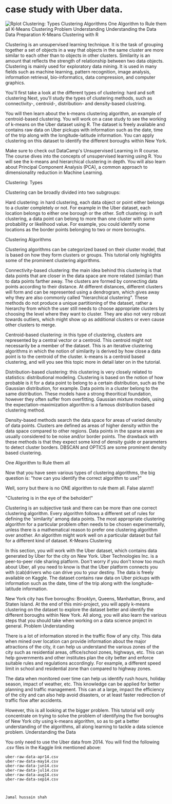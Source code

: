 # case study with Uber data.

![Rplot](https://user-images.githubusercontent.com/95676591/173179862-a372a8b5-a523-4730-be0d-7aabdd2762ae.png)
Clustering: Types
Clustering Algorithms
One Algorithm to Rule them all
K-Means Clustering
Problem Understanding
Understanding the Data
Data Preparation
K-Means Clustering with R


Clustering is an unsupervised learning technique. It is the task of grouping together a set of objects in a way that objects in the same cluster are more similar to each other than to objects in other clusters. Similarity is an amount that reflects the strength of relationship between two data objects. Clustering is mainly used for exploratory data mining. It is used in many fields such as machine learning, pattern recognition, image analysis, information retrieval, bio-informatics, data compression, and computer graphics.



You'll first take a look at the different types of clustering: hard and soft clustering Next, you'll study the types of clustering methods, such as connectivity-, centroid-, distribution- and density-based clustring.

You will then learn about the k-means clustering algorithm, an example of centroid-based clustering. You will work on a case study to see the working of k-means on the Uber dataset using R. The dataset is freely available and contains raw data on Uber pickups with information such as the date, time of the trip along with the longitude-latitude information. You can apply clustering on this dataset to identify the different boroughs within New York.

Make sure to check out DataCamp's Unsupervised Learning in R course. The course dives into the concepts of unsupervised learning using R. You will see the k-means and hierarchical clustering in depth. You will also learn about Principal Component Analysis (PCA), a common approach to dimensionality reduction in Machine Learning.

Clustering: Types

Clustering can be broadly divided into two subgroups:

Hard clustering: in hard clustering, each data object or point either belongs to a cluster completely or not. For example in the Uber dataset, each location belongs to either one borough or the other.
Soft clustering: in soft clustering, a data point can belong to more than one cluster with some probability or likelihood value. For example, you could identify some locations as the border points belonging to two or more boroughs.

Clustering Algorithms

Clustering algorithms can be categorized based on their cluster model, that is based on how they form clusters or groups. This tutorial only highlights some of the prominent clustering algorithms.

Connectivity-based clustering: the main idea behind this clustering is that data points that are closer in the data space are more related (similar) than to data points farther away. The clusters are formed by connecting data points according to their distance. At different distances, different clusters will form and can be represented using a dendrogram, which gives away why they are also commonly called "hierarchical clustering". These methods do not produce a unique partitioning of the dataset, rather a hierarchy from which the user still needs to choose appropriate clusters by choosing the level where they want to cluster. They are also not very robust towards outliers, which might show up as additional clusters or even cause other clusters to merge.

Centroid-based clustering: in this type of clustering, clusters are represented by a central vector or a centroid. This centroid might not necessarily be a member of the dataset. This is an iterative clustering algorithms in which the notion of similarity is derived by how close a data point is to the centroid of the cluster. k-means is a centroid based clustering, and will you see this topic more in detail later on in the tutorial.

Distribution-based clustering: this clustering is very closely related to statistics: distributional modeling. Clustering is based on the notion of how probable is it for a data point to belong to a certain distribution, such as the Gaussian distribution, for example. Data points in a cluster belong to the same distribution. These models have a strong theoritical foundation, however they often suffer from overfitting. Gaussian mixture models, using the expectation-maximization algorithm is a famous distribution based clustering method.

Density-based methods search the data space for areas of varied density of data points. Clusters are defined as areas of higher density within the data space compared to other regions. Data points in the sparse areas are usually considered to be noise and/or border points. The drawback with these methods is that they expect some kind of density guide or parameters to detect cluster borders. DBSCAN and OPTICS are some prominent density based clustering.

One Algorithm to Rule them all

Now that you have seen various types of clustering algorithms, the big question is: "how can you identify the correct algorithm to use?"

Well, sorry but there is no ONE algorithm to rule them all. False alarm!!

"Clustering is in the eye of the beholder!"

Clustering is an subjective task and there can be more than one correct clustering algorithm. Every algorithm follows a different set of rules for defining the 'similarity' among data points. The most appropriate clustering algorithm for a particular problem often needs to be chosen experimentally, unless there is a mathematical reason to prefer one clustering algorithm over another. An algorithm might work well on a particular dataset but fail for a different kind of dataset.
K-Means Clustering

In this section, you will work with the Uber dataset, which contains data generated by Uber for the city on New York. Uber Technologies Inc. is a peer-to-peer ride sharing platform. Don't worry if you don't know too much about Uber, all you need to know is that the Uber platform connects you with (cab)drivers who can drive you to your destiny. The data is freely available on Kaggle. The dataset contains raw data on Uber pickups with information such as the date, time of the trip along with the longitude-latitude information.

New York city has five boroughs: Brooklyn, Queens, Manhattan, Bronx, and Staten Island. At the end of this mini-project, you will apply k-means clustering on the dataset to explore the dataset better and identify the different boroughs within New York. All along, you will also learn the various steps that you should take when working on a data science project in general.
Problem Understanding

There is a lot of information stored in the traffic flow of any city. This data when mined over location can provide information about the major attractions of the city, it can help us understand the various zones of the city such as residential areas, office/school zones, highways, etc. This can help governments and other institutes plan the city better and enforce suitable rules and regulations accordingly. For example, a different speed limit in school and residential zone than compared to highway zones.

The data when monitored over time can help us identify rush hours, holiday season, impact of weather, etc. This knowledge can be applied for better planning and traffic management. This can at a large, impact the efficiency of the city and can also help avoid disasters, or at least faster redirection of traffic flow after accidents.

However, this is all looking at the bigger problem. This tutorial will only concentrate on trying to solve the problem of identifying the five boroughs of New York city using k-means algorithm, so as to get a better understanding of the algorithms, all along learning to tackle a data science problem.
Understanding the Data

You only need to use the Uber data from 2014. You will find the following .csv files in the Kaggle link mentioned above:

    uber-raw-data-apr14.csv
    uber-raw-data-may14.csv
    uber-raw-data-jun14.csv
    uber-raw-data-jul14.csv
    uber-raw-data-aug14.csv
    uber-raw-data-sep14.csv
    

    
    Jamal hussain shah 
